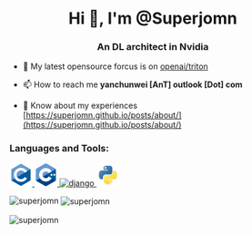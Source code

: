 <h1 align="center">Hi 👋, I'm @Superjomn</h1>
<h3 align="center">An DL architect in Nvidia</h3>

- 🔭 My latest opensource forcus is on [openai/triton](https://github.com/openai/triton)

- 📫 How to reach me **yanchunwei [AnT] outlook [Dot] com**

- 📄 Know about my experiences [https://superjomn.github.io/posts/about/](https://superjomn.github.io/posts/about/)


<h3 align="left">Languages and Tools:</h3>
<p align="left"> <a href="https://www.cprogramming.com/" target="_blank" rel="noreferrer"> <img src="https://raw.githubusercontent.com/devicons/devicon/master/icons/c/c-original.svg" alt="c" width="40" height="40"/> </a> <a href="https://www.w3schools.com/cpp/" target="_blank" rel="noreferrer"> <img src="https://raw.githubusercontent.com/devicons/devicon/master/icons/cplusplus/cplusplus-original.svg" alt="cplusplus" width="40" height="40"/> </a> <a href="https://www.djangoproject.com/" target="_blank" rel="noreferrer"> <img src="https://cdn.worldvectorlogo.com/logos/django.svg" alt="django" width="40" height="40"/> </a> <a href="https://www.python.org" target="_blank" rel="noreferrer"> <img src="https://raw.githubusercontent.com/devicons/devicon/master/icons/python/python-original.svg" alt="python" width="40" height="40"/> </a> </p>

<p><img align="left" src="https://github-readme-stats.vercel.app/api/top-langs?username=superjomn&show_icons=true&locale=en&layout=compact" alt="superjomn" /></p>

<p>&nbsp;<img align="center" src="https://github-readme-stats.vercel.app/api?username=superjomn&show_icons=true&locale=en" alt="superjomn" /></p>

<p><img align="center" src="https://github-readme-streak-stats.herokuapp.com/?user=superjomn&" alt="superjomn" /></p>
